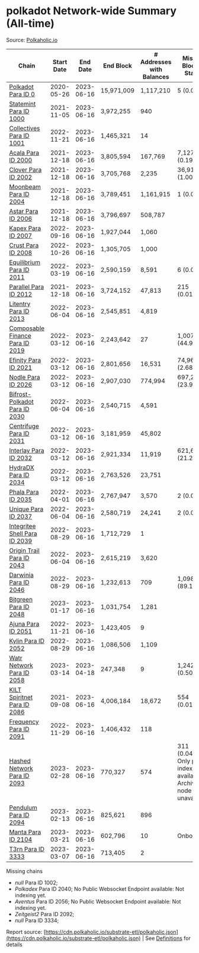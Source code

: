 # polkadot Network-wide Summary (All-time)

Source: [Polkaholic.io](https://polkaholic.io)


| Chain            | Start Date | End Date | End Block | # Addresses with Balances | Missing Blocks / Status |
| ---------------- | ---------- | ---------| --------- | ------------------------- | ----------------------- |
| [Polkadot Para ID 0](/polkadot/0-polkadot) | 2020-05-26 | 2023-06-16 | 15,971,009 |  1,117,210 | 5 (0.00%)  |
| [Statemint Para ID 1000](/polkadot/1000-statemint) | 2021-11-05 | 2023-06-16 | 3,972,255 |  940 |    |
| [Collectives Para ID 1001](/polkadot/1001-collectives) | 2022-11-21 | 2023-06-16 | 1,465,321 |  14 |    |
| [Acala Para ID 2000](/polkadot/2000-acala) | 2021-12-18 | 2023-06-16 | 3,805,594 |  167,769 | 7,127 (0.19%)  |
| [Clover Para ID 2002](/polkadot/2002-clover) | 2021-12-18 | 2023-06-16 | 3,705,768 |  2,235 | 36,918 (1.00%)  |
| [Moonbeam Para ID 2004](/polkadot/2004-moonbeam) | 2021-12-18 | 2023-06-16 | 3,789,451 |  1,161,915 | 1 (0.00%)  |
| [Astar Para ID 2006](/polkadot/2006-astar) | 2021-12-18 | 2023-06-16 | 3,796,697 |  508,787 |    |
| [Kapex Para ID 2007](/polkadot/2007-kapex) | 2022-09-16 | 2023-06-16 | 1,927,044 |  1,060 |    |
| [Crust Para ID 2008](/polkadot/2008-crust) | 2022-10-26 | 2023-06-16 | 1,305,705 |  1,000 |    |
| [Equilibrium Para ID 2011](/polkadot/2011-equilibrium) | 2022-03-19 | 2023-06-16 | 2,590,159 |  8,591 | 6 (0.00%)  |
| [Parallel Para ID 2012](/polkadot/2012-parallel) | 2021-12-18 | 2023-06-16 | 3,724,152 |  47,813 | 215 (0.01%)  |
| [Litentry Para ID 2013](/polkadot/2013-litentry) | 2022-06-04 | 2023-06-16 | 2,545,851 |  4,819 |    |
| [Composable Finance Para ID 2019](/polkadot/2019-composable) | 2022-03-12 | 2023-06-16 | 2,243,642 |  27 | 1,007,477 (44.90%)  |
| [Efinity Para ID 2021](/polkadot/2021-efinity) | 2022-03-12 | 2023-06-16 | 2,801,656 |  16,531 | 74,964 (2.68%)  |
| [Nodle Para ID 2026](/polkadot/2026-nodle) | 2022-03-12 | 2023-06-16 | 2,907,030 |  774,994 | 697,249 (23.98%)  |
| [Bifrost-Polkadot Para ID 2030](/polkadot/2030-bifrost-dot) | 2022-06-04 | 2023-06-16 | 2,540,715 |  4,591 |    |
| [Centrifuge Para ID 2031](/polkadot/2031-centrifuge) | 2022-03-12 | 2023-06-16 | 3,181,959 |  45,802 |    |
| [Interlay Para ID 2032](/polkadot/2032-interlay) | 2022-03-12 | 2023-06-16 | 2,921,334 |  11,919 | 621,626 (21.28%)  |
| [HydraDX Para ID 2034](/polkadot/2034-hydradx) | 2022-03-12 | 2023-06-16 | 2,763,526 |  23,751 |    |
| [Phala Para ID 2035](/polkadot/2035-phala) | 2022-04-01 | 2023-06-16 | 2,767,947 |  3,570 | 2 (0.00%)  |
| [Unique Para ID 2037](/polkadot/2037-unique) | 2022-06-04 | 2023-06-16 | 2,580,719 |  24,241 | 2 (0.00%)  |
| [Integritee Shell Para ID 2039](/polkadot/2039-integritee-shell) | 2022-08-29 | 2023-06-16 | 1,712,729 |  1 |    |
| [Origin Trail Para ID 2043](/polkadot/2043-origintrail) | 2022-06-04 | 2023-06-16 | 2,615,219 |  3,620 |    |
| [Darwinia Para ID 2046](/polkadot/2046-darwinia) | 2022-08-29 | 2023-06-16 | 1,232,613 |  709 | 1,098,238 (89.10%)  |
| [Bitgreen Para ID 2048](/polkadot/2048-bitgreen) | 2023-01-17 | 2023-06-16 | 1,031,754 |  1,281 |    |
| [Ajuna Para ID 2051](/polkadot/2051-ajuna) | 2022-11-21 | 2023-06-16 | 1,423,405 |  9 |    |
| [Kylin Para ID 2052](/polkadot/2052-kylin) | 2022-08-29 | 2023-06-16 | 1,086,506 |  1,109 |    |
| [Watr Network Para ID 2058](/polkadot/2058-watr) | 2023-03-14 | 2023-04-18 | 247,348 |  9 | 1,242 (0.50%)  |
| [KILT Spiritnet Para ID 2086](/polkadot/2086-kilt) | 2021-09-08 | 2023-06-16 | 4,006,184 |  18,672 | 554 (0.01%)  |
| [Frequency Para ID 2091](/polkadot/2091-frequency) | 2022-11-29 | 2023-06-16 | 1,406,432 |  118 |    |
| [Hashed Network Para ID 2093](/polkadot/2093-hashed) | 2023-02-28 | 2023-06-16 | 770,327 |  574 | 311 (0.04%) Only partial index available: Archive node unavailable |
| [Pendulum Para ID 2094](/polkadot/2094-pendulum) | 2023-02-13 | 2023-06-16 | 825,621 |  896 |    |
| [Manta Para ID 2104](/polkadot/2104-manta) | 2023-03-21 | 2023-06-16 | 602,796 |  10 |   Onboarding |
| [T3rn Para ID 3333](/polkadot/3333-t3rn) | 2023-03-07 | 2023-06-16 | 713,405 |  2 |    |

Missing chains


* *null* Para ID 1002; 
* *Polkadex* Para ID 2040; No Public Websocket Endpoint available: Not indexing yet.
* *Aventus* Para ID 2056; No Public Websocket Endpoint available: Not indexing yet.
* *Zeitgeist2* Para ID 2092; 
* *null* Para ID 3334; 

Report source: [https://cdn.polkaholic.io/substrate-etl/polkaholic.json](https://cdn.polkaholic.io/substrate-etl/polkaholic.json) | See [Definitions](/DEFINITIONS.md) for details
